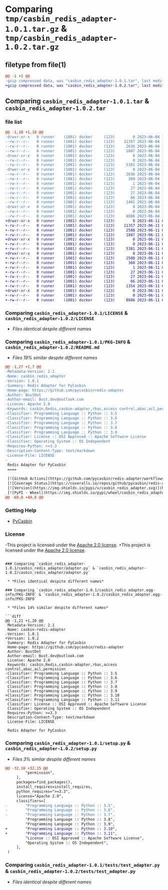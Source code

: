 # Comparing `tmp/casbin_redis_adapter-1.0.1.tar.gz` & `tmp/casbin_redis_adapter-1.0.2.tar.gz`

## filetype from file(1)

```diff
@@ -1 +1 @@
-gzip compressed data, was "casbin_redis_adapter-1.0.1.tar", last modified: Sun Jun  4 12:16:06 2023, max compression
+gzip compressed data, was "casbin_redis_adapter-1.0.2.tar", last modified: Sun Jun 11 01:51:48 2023, max compression
```

## Comparing `casbin_redis_adapter-1.0.1.tar` & `casbin_redis_adapter-1.0.2.tar`

### file list

```diff
@@ -1,18 +1,18 @@
-drwxr-xr-x   0 runner    (1001) docker     (123)        0 2023-06-04 12:16:06.399042 casbin_redis_adapter-1.0.1/
--rw-r--r--   0 runner    (1001) docker     (123)    11357 2023-06-04 12:15:37.000000 casbin_redis_adapter-1.0.1/LICENSE
--rw-r--r--   0 runner    (1001) docker     (123)     2636 2023-06-04 12:16:06.399042 casbin_redis_adapter-1.0.1/PKG-INFO
--rw-r--r--   0 runner    (1001) docker     (123)     1887 2023-06-04 12:15:37.000000 casbin_redis_adapter-1.0.1/README.md
-drwxr-xr-x   0 runner    (1001) docker     (123)        0 2023-06-04 12:16:06.399042 casbin_redis_adapter-1.0.1/casbin_redis_adapter/
--rw-r--r--   0 runner    (1001) docker     (123)        0 2023-06-04 12:15:37.000000 casbin_redis_adapter-1.0.1/casbin_redis_adapter/__init__.py
--rw-r--r--   0 runner    (1001) docker     (123)     5381 2023-06-04 12:15:37.000000 casbin_redis_adapter-1.0.1/casbin_redis_adapter/adapter.py
-drwxr-xr-x   0 runner    (1001) docker     (123)        0 2023-06-04 12:16:06.399042 casbin_redis_adapter-1.0.1/casbin_redis_adapter.egg-info/
--rw-r--r--   0 runner    (1001) docker     (123)     2636 2023-06-04 12:16:06.000000 casbin_redis_adapter-1.0.1/casbin_redis_adapter.egg-info/PKG-INFO
--rw-r--r--   0 runner    (1001) docker     (123)      360 2023-06-04 12:16:06.000000 casbin_redis_adapter-1.0.1/casbin_redis_adapter.egg-info/SOURCES.txt
--rw-r--r--   0 runner    (1001) docker     (123)        1 2023-06-04 12:16:06.000000 casbin_redis_adapter-1.0.1/casbin_redis_adapter.egg-info/dependency_links.txt
--rw-r--r--   0 runner    (1001) docker     (123)       27 2023-06-04 12:16:06.000000 casbin_redis_adapter-1.0.1/casbin_redis_adapter.egg-info/requires.txt
--rw-r--r--   0 runner    (1001) docker     (123)       27 2023-06-04 12:16:06.000000 casbin_redis_adapter-1.0.1/casbin_redis_adapter.egg-info/top_level.txt
--rw-r--r--   0 runner    (1001) docker     (123)       66 2023-06-04 12:16:06.399042 casbin_redis_adapter-1.0.1/setup.cfg
--rw-r--r--   0 runner    (1001) docker     (123)     1401 2023-06-04 12:15:37.000000 casbin_redis_adapter-1.0.1/setup.py
-drwxr-xr-x   0 runner    (1001) docker     (123)        0 2023-06-04 12:16:06.399042 casbin_redis_adapter-1.0.1/tests/
--rw-r--r--   0 runner    (1001) docker     (123)        0 2023-06-04 12:15:37.000000 casbin_redis_adapter-1.0.1/tests/__init__.py
--rw-r--r--   0 runner    (1001) docker     (123)     8086 2023-06-04 12:15:37.000000 casbin_redis_adapter-1.0.1/tests/test_adapter.py
+drwxr-xr-x   0 runner    (1001) docker     (123)        0 2023-06-11 01:51:48.359425 casbin_redis_adapter-1.0.2/
+-rw-r--r--   0 runner    (1001) docker     (123)    11357 2023-06-11 01:51:16.000000 casbin_redis_adapter-1.0.2/LICENSE
+-rw-r--r--   0 runner    (1001) docker     (123)     2588 2023-06-11 01:51:48.359425 casbin_redis_adapter-1.0.2/PKG-INFO
+-rw-r--r--   0 runner    (1001) docker     (123)     1887 2023-06-11 01:51:16.000000 casbin_redis_adapter-1.0.2/README.md
+drwxr-xr-x   0 runner    (1001) docker     (123)        0 2023-06-11 01:51:48.359425 casbin_redis_adapter-1.0.2/casbin_redis_adapter/
+-rw-r--r--   0 runner    (1001) docker     (123)        0 2023-06-11 01:51:16.000000 casbin_redis_adapter-1.0.2/casbin_redis_adapter/__init__.py
+-rw-r--r--   0 runner    (1001) docker     (123)     5381 2023-06-11 01:51:16.000000 casbin_redis_adapter-1.0.2/casbin_redis_adapter/adapter.py
+drwxr-xr-x   0 runner    (1001) docker     (123)        0 2023-06-11 01:51:48.359425 casbin_redis_adapter-1.0.2/casbin_redis_adapter.egg-info/
+-rw-r--r--   0 runner    (1001) docker     (123)     2588 2023-06-11 01:51:48.000000 casbin_redis_adapter-1.0.2/casbin_redis_adapter.egg-info/PKG-INFO
+-rw-r--r--   0 runner    (1001) docker     (123)      360 2023-06-11 01:51:48.000000 casbin_redis_adapter-1.0.2/casbin_redis_adapter.egg-info/SOURCES.txt
+-rw-r--r--   0 runner    (1001) docker     (123)        1 2023-06-11 01:51:48.000000 casbin_redis_adapter-1.0.2/casbin_redis_adapter.egg-info/dependency_links.txt
+-rw-r--r--   0 runner    (1001) docker     (123)       27 2023-06-11 01:51:48.000000 casbin_redis_adapter-1.0.2/casbin_redis_adapter.egg-info/requires.txt
+-rw-r--r--   0 runner    (1001) docker     (123)       27 2023-06-11 01:51:48.000000 casbin_redis_adapter-1.0.2/casbin_redis_adapter.egg-info/top_level.txt
+-rw-r--r--   0 runner    (1001) docker     (123)       66 2023-06-11 01:51:48.359425 casbin_redis_adapter-1.0.2/setup.cfg
+-rw-r--r--   0 runner    (1001) docker     (123)     1354 2023-06-11 01:51:16.000000 casbin_redis_adapter-1.0.2/setup.py
+drwxr-xr-x   0 runner    (1001) docker     (123)        0 2023-06-11 01:51:48.359425 casbin_redis_adapter-1.0.2/tests/
+-rw-r--r--   0 runner    (1001) docker     (123)        0 2023-06-11 01:51:16.000000 casbin_redis_adapter-1.0.2/tests/__init__.py
+-rw-r--r--   0 runner    (1001) docker     (123)     8086 2023-06-11 01:51:16.000000 casbin_redis_adapter-1.0.2/tests/test_adapter.py
```

### Comparing `casbin_redis_adapter-1.0.1/LICENSE` & `casbin_redis_adapter-1.0.2/LICENSE`

 * *Files identical despite different names*

### Comparing `casbin_redis_adapter-1.0.1/PKG-INFO` & `casbin_redis_adapter-1.0.2/README.md`

 * *Files 19% similar despite different names*

```diff
@@ -1,27 +1,7 @@
-Metadata-Version: 2.1
-Name: casbin_redis_adapter
-Version: 1.0.1
-Summary: Redis Adapter for PyCasbin
-Home-page: https://github.com/pycasbin/redis-adapter
-Author: BustDot
-Author-email: Bust.dev@outlook.com
-License: Apache 2.0
-Keywords: casbin,Redis,casbin-adapter,rbac,access control,abac,acl,permission
-Classifier: Programming Language :: Python :: 3.5
-Classifier: Programming Language :: Python :: 3.6
-Classifier: Programming Language :: Python :: 3.7
-Classifier: Programming Language :: Python :: 3.8
-Classifier: Programming Language :: Python :: 3.9
-Classifier: License :: OSI Approved :: Apache Software License
-Classifier: Operating System :: OS Independent
-Requires-Python: >=3.3
-Description-Content-Type: text/markdown
-License-File: LICENSE
-
 Redis Adapter for PyCasbin 
 ====
 
 [![GitHub Actions](https://github.com/pycasbin/redis-adapter/workflows/build/badge.svg?branch=master)](https://github.com/pycasbin/redis-adapter/actions)
 [![Coverage Status](https://coveralls.io/repos/github/pycasbin/redis-adapter/badge.svg?branch=master)](https://coveralls.io/github/pycasbin/redis-adapter?branch=master)
 [![Version](https://img.shields.io/pypi/v/casbin_redis_adapter.svg)](https://pypi.org/project/casbin_redis_adapter/)
 [![PyPI - Wheel](https://img.shields.io/pypi/wheel/casbin_redis_adapter.svg)](https://pypi.org/project/casbin_redis_adapter/)
@@ -60,8 +40,8 @@
 ```
 ### Getting Help
 
 - [PyCasbin](https://github.com/casbin/pycasbin)
 
 ### License
 
-This project is licensed under the [Apache 2.0 license](LICENSE).
+This project is licensed under the [Apache 2.0 license](LICENSE).
```

### Comparing `casbin_redis_adapter-1.0.1/casbin_redis_adapter/adapter.py` & `casbin_redis_adapter-1.0.2/casbin_redis_adapter/adapter.py`

 * *Files identical despite different names*

### Comparing `casbin_redis_adapter-1.0.1/casbin_redis_adapter.egg-info/PKG-INFO` & `casbin_redis_adapter-1.0.2/casbin_redis_adapter.egg-info/PKG-INFO`

 * *Files 14% similar despite different names*

```diff
@@ -1,21 +1,20 @@
 Metadata-Version: 2.1
 Name: casbin-redis-adapter
-Version: 1.0.1
+Version: 1.0.2
 Summary: Redis Adapter for PyCasbin
 Home-page: https://github.com/pycasbin/redis-adapter
 Author: BustDot
 Author-email: Bust.dev@outlook.com
 License: Apache 2.0
 Keywords: casbin,Redis,casbin-adapter,rbac,access control,abac,acl,permission
-Classifier: Programming Language :: Python :: 3.5
-Classifier: Programming Language :: Python :: 3.6
-Classifier: Programming Language :: Python :: 3.7
 Classifier: Programming Language :: Python :: 3.8
 Classifier: Programming Language :: Python :: 3.9
+Classifier: Programming Language :: Python :: 3.10
+Classifier: Programming Language :: Python :: 3.11
 Classifier: License :: OSI Approved :: Apache Software License
 Classifier: Operating System :: OS Independent
 Requires-Python: >=3.3
 Description-Content-Type: text/markdown
 License-File: LICENSE
 
 Redis Adapter for PyCasbin
```

### Comparing `casbin_redis_adapter-1.0.1/setup.py` & `casbin_redis_adapter-1.0.2/setup.py`

 * *Files 3% similar despite different names*

```diff
@@ -32,16 +32,15 @@
         "permission",
     ],
     packages=find_packages(),
     install_requires=install_requires,
     python_requires=">=3.3",
     license="Apache 2.0",
     classifiers=[
-        "Programming Language :: Python :: 3.5",
-        "Programming Language :: Python :: 3.6",
-        "Programming Language :: Python :: 3.7",
         "Programming Language :: Python :: 3.8",
         "Programming Language :: Python :: 3.9",
+        "Programming Language :: Python :: 3.10",
+        "Programming Language :: Python :: 3.11",
         "License :: OSI Approved :: Apache Software License",
         "Operating System :: OS Independent",
     ],
 )
```

### Comparing `casbin_redis_adapter-1.0.1/tests/test_adapter.py` & `casbin_redis_adapter-1.0.2/tests/test_adapter.py`

 * *Files identical despite different names*


